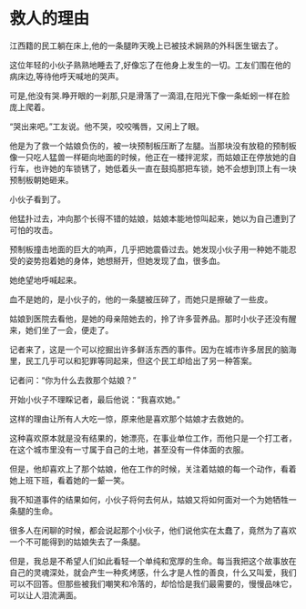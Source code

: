 # 救人的理由

江西籍的民工躺在床上,他的一条腿昨天晚上已被技术娴熟的外科医生锯去了。 

这位年轻的小伙子熟熟地睡去了,好像忘了在他身上发生的一切。工友们围在他的病床边,等待他呼天喊地的哭声。 

可是,他没有哭.睁开眼的一刹那,只是滑落了一滴泪,在阳光下像一条蚯蚓一样在脸庞上爬着。 

“哭出来吧。”工友说。他不哭，咬咬嘴唇，又闲上了眼。 

他是为了救一个姑娘负伤的，被一块预制板压断了左腿。当那块没有放稳的预制板像一只吃人猛兽一样砸向地面的时候，他正在一楼拌泥浆，而姑娘正在停放她的自行车，也许她的车锁锈了，她低着头一直在鼓捣那把车锁，她不会想到顶上有一块预制板朝她砸来。 

小伙子看到了。 

他猛扑过去，冲向那个长得不错的姑娘，姑娘本能地惊叫起来，她以为自己遭到了可怕的攻击。 

预制板撞击地面的巨大的响声，几乎把她震昏过去。她发现小伙子用一种她不能忍受的姿势抱着她的身体，她想掰开，但她发现了血，很多血。 

她绝望地呼喊起来。 

血不是她的，是小伙子的，他的一条腿被压碎了，而她只是擦破了一些皮。 

姑娘到医院去看他，是她的母亲陪她去的，拎了许多营养品。那时小伙子还没有醒来，她们坐了一会，便走了。 

记者来了，这是一个可以挖掘出许多鲜活东西的事件。因为在城市许多居民的脑海里，民工几乎可以和犯罪等同起来，但这个民工却给出了另一种答案。 

记者问：“你为什么去救那个姑娘？” 

开始小伙子不理睬记者，最后他说：“我喜欢她。” 

这样的理由让所有人大吃一惊，原来他是喜欢那个姑娘才去救她的。 

这种喜欢原本就是没有结果的，她漂亮，在事业单位工作，而他只是一个打工者，在这个城市里没有一寸属于自己的土地，甚至没有一件体面的衣服。 

但是，他却喜欢上了那个姑娘，他在工作的时候，关注着姑娘的每一个动作，看着她上班下班，看着她的一颦一笑。 

我不知道事件的结果如何，小伙子将何去何从，姑娘又将如何面对一个为她牺牲一条腿的生命。 

很多人在闲聊的时候，都会说起那个小伙子，他们说他实在太蠢了，竟然为了喜欢一个不可能得到的姑娘失去了一条腿。 

但是，我总是不希望人们如此看轻一个单纯和宽厚的生命。每当我把这个故事放在自己的灵魂深处，就会产生一种炙烤感，什么才是人性的善良，什么又叫爱，我们可以不回答。但那些被我们嘲笑和冷落的，却恰恰是我们最需要的，慢慢品味它，可以让人泪流满面。
 